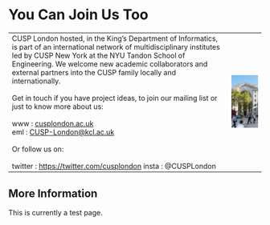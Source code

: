 # You Can Join Us Too

<table>
  <tr>
    <td> 
      CUSP London hosted, in the King’s Department of Informatics, is part of an international network of multidisciplinary institutes led by CUSP New York at the NYU Tandon School of Engineering. We welcome new academic collaborators and external partners into the CUSP family locally and internationally.
      <br>
      <br>
      Get in touch if you have project ideas, to join our mailing list or just to know more about us:
      <br><br>
      www : <a href="https://cusplondon.ac.uk/">cusplondon.ac.uk</a>
      <br>
      eml :  <a href = "mailto: CUSP-London@kcl.ac.uk">CUSP-London@kcl.ac.uk</a>
      <br><br>
      Or follow us on:
      <br><br>
      twitter : <a href = "@CUSPLondon">https://twitter.com/cusplondon</a>  
      insta : @CUSPLondon
    </td>
    <td> <img src="./assets/bushHouse.png" alt="Bush House" width = 433px > </td>
 </tr>
</table>

## More Information
This is currently a test page.



